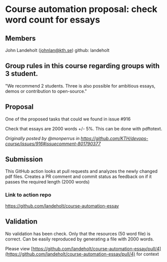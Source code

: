 # Course automation proposal: check word count for essays


## Members
John Landeholt (johnlan@kth.se) 
github: landeholt

## Group rules in this course regarding groups with 3 student.
"We recommend 2 students. Three is also possible for ambitious essays, demos or contribution to open-source."

## Proposal

One of the proposed tasks that could we found in issue #916

Check that essays are 2000 words +/- 5%. This can be done with pdftotext.

_Originally posted by @monperrus in https://github.com/KTH/devops-course/issues/916#issuecomment-801790377_

## Submission
This GitHub action looks at pull requests and analyzes the newly changed pdf files. Creates a PR comment and commit status as feedback on if it passes the required length (2000 words)

### Link to action repo
https://github.com/landeholt/course-automation-essay

## Validation
No validation has been check. Only that the resources (50 word file) is correct. Can be easily reproduced by generating a file with 2000 words.

Please view [https://github.com/landeholt/course-automation-essay/pull/4](https://github.com/landeholt/course-automation-essay/pull/4) for context
